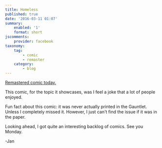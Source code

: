 ```yaml
---
title: Homeless
published: true
date: '2016-03-11 01:07'
summary:
    enabled: '1'
    format: short
jscomments:
    provider: facebook
taxonomy:
    tag:
        - comic
        - remaster
    category:
        - blog
---
```


[Remastered comic today. ](http://drifterswithpencils.com/archive/homeless)

This comic, for the topic it showcases, was I feel a joke that a lot of people enjoyed. 

Fun fact about this comic: it was never actually printed in the Gauntlet. Unless I completely missed it. However, I just can't find the issue if it was in the paper. 

Looking ahead, I got quite an interesting backlog of comics. See you Monday. 

-Jan